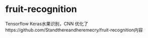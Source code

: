 # fruit-recognition
Tensorflow Keras水果识别，CNN
优化了https://github.com/Standthereandheremecry/fruit-recognition内容
